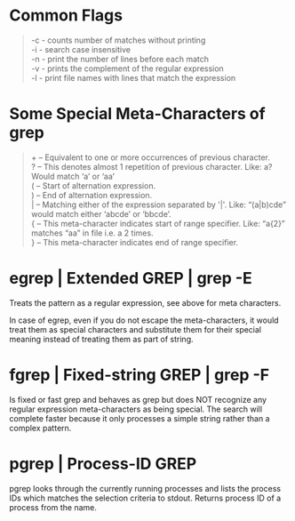 
# Common Flags
> -c - counts number of matches without printing\
-i - search case insensitive\
-n - print the number of lines before each match\
-v - prints the complement of the regular expression\
-l - print file names with lines that match the expression

# Some Special Meta-Characters of grep
> \+ – Equivalent to one or more occurrences of previous character.\
? – This denotes almost 1 repetition of previous character. Like: a? Would match ‘a’ or ‘aa’\
( – Start of alternation expression.\
) – End of alternation expression.\
| – Matching either of the expression separated by '|'. Like: “(a|b)cde” would match either ‘abcde’ or ‘bbcde’.\
{ – This meta-character indicates start of range specifier. Like: “a{2}” matches “aa” in file i.e. a 2 times.\
} – This meta-character indicates end of range specifier.

# egrep | Extended GREP | grep -E
Treats the pattern as a regular expression, see above for meta characters.

In case of egrep, even if you do not escape the meta-characters, it would treat them as special characters and substitute them for their special meaning instead of treating them as part of string.

# fgrep | Fixed-string GREP | grep -F
Is fixed or fast grep and behaves as grep but does NOT recognize any regular expression meta-characters as being special. The search will complete faster because it only processes a simple string rather than a complex pattern.

# pgrep | Process-ID GREP
pgrep looks through the currently running processes and lists the process IDs which matches the selection criteria to stdout.
Returns process ID of a process from the name.
